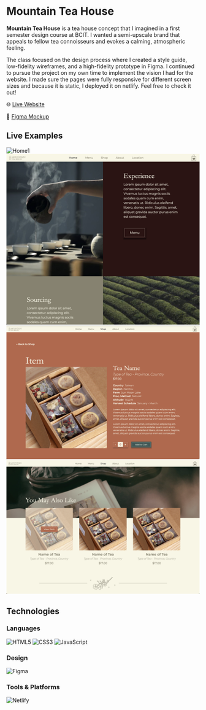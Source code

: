 # Mountain Tea House

**Mountain Tea House** is a tea house concept that I imagined in a first semester design course at BCIT. I wanted a semi-upscale brand that appeals to fellow tea connoisseurs and evokes a calming, atmospheric feeling.

The class focused on the design process where I created a style guide, low-fidelity wireframes, and a high-fidelity prototype in Figma. I continued to pursue the project on my own time to implement the vision I had for the website. I made sure the pages were fully responsive for different screen sizes and because it is static, I deployed it on netlify. Feel free to check it out!

🌐 [Live Website](https://wizardly-poincare-a73468.netlify.app)

💫 [Figma Mockup](https://www.figma.com/file/X3C7n2q5ZYSIdLgaACGV3H/Mountain-Tea-House?node-id=0%3A1)


## Live Examples

![Home1](/assets/Home-SS1.png)
![Home2](/assets/Home-SS2.png)
![Product1](/assets/Product-SS1.png)
![Product2](/assets/Product-SS2.png)


## Technologies

### Languages
![HTML5](https://img.shields.io/badge/html5-%23E34F26.svg?style=for-the-badge&logo=html5&logoColor=white)
![CSS3](https://img.shields.io/badge/css3-%231572B6.svg?style=for-the-badge&logo=css3&logoColor=white)
![JavaScript](https://img.shields.io/badge/javascript-%23323330.svg?style=for-the-badge&logo=javascript&logoColor=%23F7DF1E)

### Design
![Figma](https://img.shields.io/badge/figma-%23F24E1E.svg?style=for-the-badge&logo=figma&logoColor=white)

### Tools & Platforms
![Netlify](https://img.shields.io/badge/netlify-%23000000.svg?style=for-the-badge&logo=netlify&logoColor=#00C7B7)

